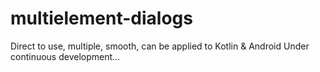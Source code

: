 # multielement-dialogs
Direct to use, multiple, smooth, can be applied to Kotlin &amp; Android
Under continuous development...